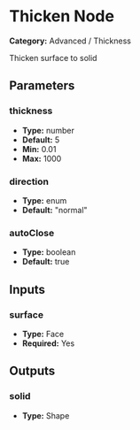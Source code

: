 
# Thicken Node

**Category:** Advanced / Thickness

Thicken surface to solid

## Parameters


### thickness
- **Type:** number
- **Default:** 5
- **Min:** 0.01
- **Max:** 1000



### direction
- **Type:** enum
- **Default:** "normal"





### autoClose
- **Type:** boolean
- **Default:** true





## Inputs


### surface
- **Type:** Face
- **Required:** Yes



## Outputs


### solid
- **Type:** Shape




